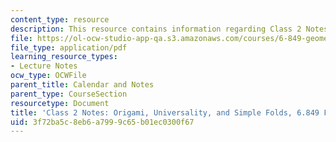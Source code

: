 ```yaml
---
content_type: resource
description: This resource contains information regarding Class 2 Notes, Fall 2012.
file: https://ol-ocw-studio-app-qa.s3.amazonaws.com/courses/6-849-geometric-folding-algorithms-linkages-origami-polyhedra-fall-2012/3f72ba5c8eb6a7999c65b01ec0300f67_MIT6_849F12_C02.pdf
file_type: application/pdf
learning_resource_types:
- Lecture Notes
ocw_type: OCWFile
parent_title: Calendar and Notes
parent_type: CourseSection
resourcetype: Document
title: 'Class 2 Notes: Origami, Universality, and Simple Folds, 6.849 Fall 2012'
uid: 3f72ba5c-8eb6-a799-9c65-b01ec0300f67
---
```

